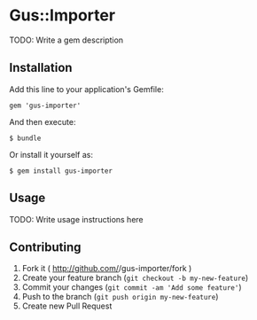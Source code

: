 # Gus::Importer

TODO: Write a gem description

## Installation

Add this line to your application's Gemfile:

    gem 'gus-importer'

And then execute:

    $ bundle

Or install it yourself as:

    $ gem install gus-importer

## Usage

TODO: Write usage instructions here

## Contributing

1. Fork it ( http://github.com/<my-github-username>/gus-importer/fork )
2. Create your feature branch (`git checkout -b my-new-feature`)
3. Commit your changes (`git commit -am 'Add some feature'`)
4. Push to the branch (`git push origin my-new-feature`)
5. Create new Pull Request
